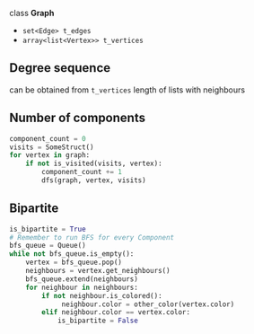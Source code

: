 class **Graph**
- `set<Edge> t_edges`
- `array<list<Vertex>> t_vertices`

## Degree sequence
can be obtained from `t_vertices` length of lists with neighbours

## Number of components
```python
component_count = 0
visits = SomeStruct()
for vertex in graph:
    if not is_visited(visits, vertex):
        component_count += 1
        dfs(graph, vertex, visits)
```

## Bipartite
```python
is_bipartite = True
# Remember to run BFS for every Component
bfs_queue = Queue()
while not bfs_queue.is_empty():
    vertex = bfs_queue.pop()
    neighbours = vertex.get_neighbours()
    bfs_queue.extend(neighbours)
    for neighbour in neighbours:
        if not neighbour.is_colored():
             neighbour.color = other_color(vertex.color)
        elif neighbour.color == vertex.color:
            is_bipartite = False
```
